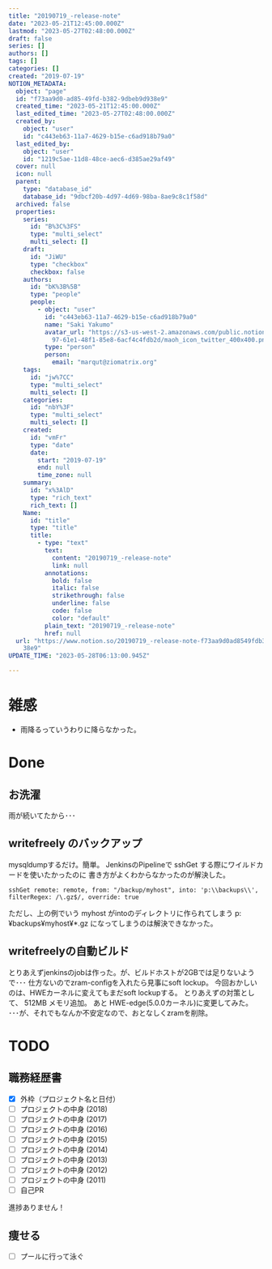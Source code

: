 ```yaml
---
title: "20190719_-release-note"
date: "2023-05-21T12:45:00.000Z"
lastmod: "2023-05-27T02:48:00.000Z"
draft: false
series: []
authors: []
tags: []
categories: []
created: "2019-07-19"
NOTION_METADATA:
  object: "page"
  id: "f73aa9d0-ad85-49fd-b382-9dbeb9d938e9"
  created_time: "2023-05-21T12:45:00.000Z"
  last_edited_time: "2023-05-27T02:48:00.000Z"
  created_by:
    object: "user"
    id: "c443eb63-11a7-4629-b15e-c6ad918b79a0"
  last_edited_by:
    object: "user"
    id: "1219c5ae-11d8-48ce-aec6-d385ae29af49"
  cover: null
  icon: null
  parent:
    type: "database_id"
    database_id: "9dbcf20b-4d97-4d69-98ba-8ae9c8c1f58d"
  archived: false
  properties:
    series:
      id: "B%3C%3FS"
      type: "multi_select"
      multi_select: []
    draft:
      id: "JiWU"
      type: "checkbox"
      checkbox: false
    authors:
      id: "bK%3B%5B"
      type: "people"
      people:
        - object: "user"
          id: "c443eb63-11a7-4629-b15e-c6ad918b79a0"
          name: "Saki Yakumo"
          avatar_url: "https://s3-us-west-2.amazonaws.com/public.notion-static.com/3ad1c4\
            97-61e1-48f1-85e8-6acf4c4fdb2d/maoh_icon_twitter_400x400.png"
          type: "person"
          person:
            email: "marqut@ziomatrix.org"
    tags:
      id: "jw%7CC"
      type: "multi_select"
      multi_select: []
    categories:
      id: "nbY%3F"
      type: "multi_select"
      multi_select: []
    created:
      id: "vmFr"
      type: "date"
      date:
        start: "2019-07-19"
        end: null
        time_zone: null
    summary:
      id: "x%3AlD"
      type: "rich_text"
      rich_text: []
    Name:
      id: "title"
      type: "title"
      title:
        - type: "text"
          text:
            content: "20190719_-release-note"
            link: null
          annotations:
            bold: false
            italic: false
            strikethrough: false
            underline: false
            code: false
            color: "default"
          plain_text: "20190719_-release-note"
          href: null
  url: "https://www.notion.so/20190719_-release-note-f73aa9d0ad8549fdb3829dbeb9d9\
    38e9"
UPDATE_TIME: "2023-05-28T06:13:00.945Z"

---
```

<link rel="stylesheet" href="https://cdn.jsdelivr.net/npm/katex@0.16.2/dist/katex.min.css" integrity="sha384-bYdxxUwYipFNohQlHt0bjN/LCpueqWz13HufFEV1SUatKs1cm4L6fFgCi1jT643X" crossorigin="anonymous">


# 雑感

- 雨降るっていうわりに降らなかった。

# Done


## お洗濯


雨が続いてたから･･･


## writefreely のバックアップ


mysqldumpするだけ。簡単。 JenkinsのPipelineで sshGet する際にワイルドカードを使いたかったのに 書き方がよくわからなかったのが解決した。


```text
sshGet remote: remote, from: "/backup/myhost", into: 'p:\\backups\\', filterRegex: /\.gz$/, override: true
```


ただし、上の例でいう myhost がintoのディレクトリに作られてしまう p:¥backups¥myhost¥*.gz になってしまうのは解決できなかった。


## writefreelyの自動ビルド


とりあえずjenkinsのjobは作った。が、ビルドホストが2GBでは足りないようで･･･ 仕方ないのでzram-configを入れたら見事にsoft lockup。 今回おかしいのは、HWEカーネルに変えてもまだsoft lockupする。 とりあえずの対策として、 512MB メモリ追加。 あと HWE-edge(5.0.0カーネル)に変更してみた。 ･･･が、それでもなんか不安定なので、おとなしくzramを削除。


# TODO


## 職務経歴書

- [x] 外枠（プロジェクト名と日付）
- [ ] プロジェクトの中身 (2018)
- [ ] プロジェクトの中身 (2017)
- [ ] プロジェクトの中身 (2016)
- [ ] プロジェクトの中身 (2015)
- [ ] プロジェクトの中身 (2014)
- [ ] プロジェクトの中身 (2013)
- [ ] プロジェクトの中身 (2012)
- [ ] プロジェクトの中身 (2011)
- [ ] 自己PR

進捗ありません！


## 痩せる

- [ ] プールに行って泳ぐ
